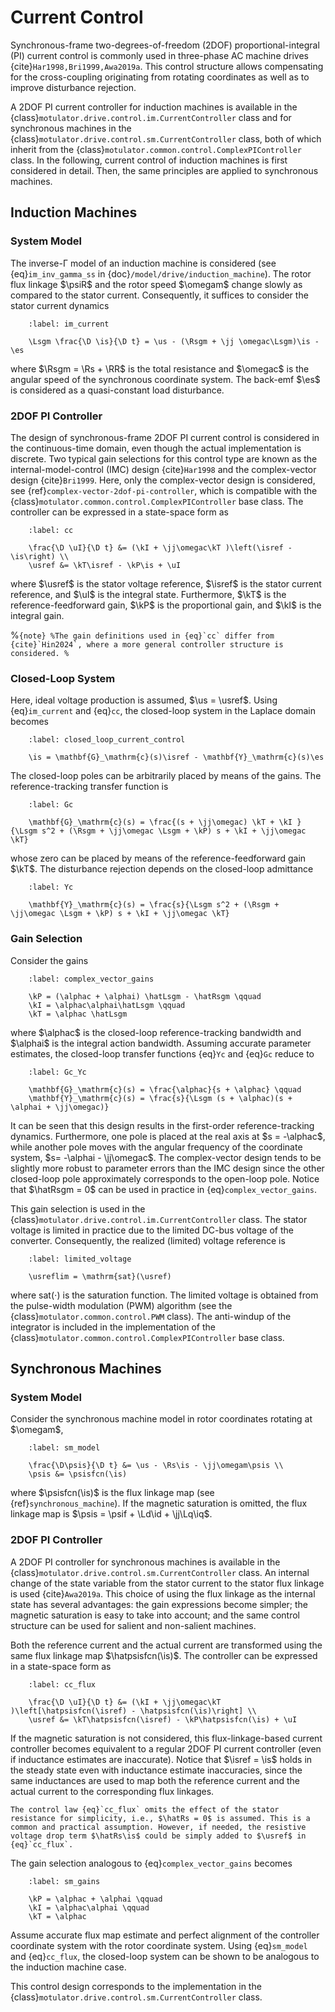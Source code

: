 # Current Control

Synchronous-frame two-degrees-of-freedom (2DOF) proportional-integral (PI) current control is commonly used in three-phase AC machine drives {cite}`Har1998,Bri1999,Awa2019a`. This control structure allows compensating for the cross-coupling originating from rotating coordinates as well as to improve disturbance rejection.

A 2DOF PI current controller for induction machines is available in the {class}`motulator.drive.control.im.CurrentController` class and for synchronous machines in the {class}`motulator.drive.control.sm.CurrentController` class, both of which inherit from the {class}`motulator.common.control.ComplexPIController` class. In the following, current control of induction machines is first considered in detail. Then, the same principles are applied to synchronous machines.

## Induction Machines

### System Model

The inverse-Γ model of an induction machine is considered (see {eq}`im_inv_gamma_ss` in {doc}`/model/drive/induction_machine`). The rotor flux linkage $\psiR$ and the rotor speed $\omegam$ change slowly as compared to the stator current. Consequently, it suffices to consider the stator current dynamics

```{math}
    :label: im_current

    \Lsgm \frac{\D \is}{\D t} = \us - (\Rsgm + \jj \omegac\Lsgm)\is - \es
```

where $\Rsgm = \Rs + \RR$ is the total resistance and $\omegac$ is the angular speed of the synchronous coordinate system. The back-emf $\es$ is considered as a quasi-constant load disturbance.

### 2DOF PI Controller

The design of synchronous-frame 2DOF PI current control is considered in the continuous-time domain, even though the actual implementation is discrete. Two typical gain selections for this control type are known as the internal-model-control (IMC) design {cite}`Har1998` and the complex-vector design {cite}`Bri1999`. Here, only the complex-vector design is considered, see {ref}`complex-vector-2dof-pi-controller`, which is compatible with the {class}`motulator.common.control.ComplexPIController` base class. The controller can be expressed in a state-space form as

```{math}
    :label: cc

    \frac{\D \uI}{\D t} &= (\kI + \jj\omegac\kT )\left(\isref - \is\right) \\
    \usref &= \kT\isref - \kP\is + \uI
```

where $\usref$ is the stator voltage reference, $\isref$ is the stator current reference, and $\uI$ is the integral state. Furthermore, $\kT$ is the reference-feedforward gain, $\kP$ is the proportional gain, and $\kI$ is the integral gain.

%```{note}
%The gain definitions used in {eq}`cc` differ from {cite}`Hin2024`, where a more general controller structure is considered.
%```

### Closed-Loop System

Here, ideal voltage production is assumed, $\us = \usref$. Using {eq}`im_current` and {eq}`cc`, the closed-loop system in the Laplace domain becomes

```{math}
    :label: closed_loop_current_control

    \is = \mathbf{G}_\mathrm{c}(s)\isref - \mathbf{Y}_\mathrm{c}(s)\es
```

The closed-loop poles can be arbitrarily placed by means of the gains. The reference-tracking transfer function is

```{math}
    :label: Gc

    \mathbf{G}_\mathrm{c}(s) = \frac{(s + \jj\omegac) \kT + \kI }{\Lsgm s^2 + (\Rsgm + \jj\omegac \Lsgm + \kP) s + \kI + \jj\omegac \kT}
```

whose zero can be placed by means of the reference-feedforward gain $\kT$. The disturbance rejection depends on the closed-loop admittance

```{math}
    :label: Yc

    \mathbf{Y}_\mathrm{c}(s) = \frac{s}{\Lsgm s^2 + (\Rsgm + \jj\omegac \Lsgm + \kP) s + \kI + \jj\omegac \kT}
```

### Gain Selection

Consider the gains

```{math}
    :label: complex_vector_gains

    \kP = (\alphac + \alphai) \hatLsgm - \hatRsgm \qquad
    \kI = \alphac\alphai\hatLsgm \qquad
    \kT = \alphac \hatLsgm
```

where $\alphac$ is the closed-loop reference-tracking bandwidth and $\alphai$ is the integral action bandwidth. Assuming accurate parameter estimates, the closed-loop transfer functions {eq}`Yc` and {eq}`Gc` reduce to

```{math}
    :label: Gc_Yc

    \mathbf{G}_\mathrm{c}(s) = \frac{\alphac}{s + \alphac} \qquad
    \mathbf{Y}_\mathrm{c}(s) = \frac{s}{\Lsgm (s + \alphac)(s + \alphai + \jj\omegac)}
```

It can be seen that this design results in the first-order reference-tracking dynamics. Furthermore, one pole is placed at the real axis at $s = -\alphac$, while another pole moves with the angular frequency of the coordinate system, $s= -\alphai - \jj\omegac$. The complex-vector design tends to be slightly more robust to parameter errors than the IMC design since the other closed-loop pole approximately corresponds to the open-loop pole. Notice that $\hatRsgm = 0$ can be used in practice in {eq}`complex_vector_gains`.

This gain selection is used in the {class}`motulator.drive.control.im.CurrentController` class. The stator voltage is limited in practice due to the limited DC-bus voltage of the converter. Consequently, the realized (limited) voltage reference is

```{math}
    :label: limited_voltage

    \usreflim = \mathrm{sat}(\usref)
```

where $\mathrm{sat}(\cdot)$ is the saturation function. The limited voltage is obtained from the pulse-width modulation (PWM) algorithm (see the {class}`motulator.common.control.PWM` class). The anti-windup of the integrator is included in the implementation of the {class}`motulator.common.control.ComplexPIController` base class.

## Synchronous Machines

### System Model

Consider the synchronous machine model in rotor coordinates rotating at $\omegam$,

```{math}
    :label: sm_model

    \frac{\D\psis}{\D t} &= \us - \Rs\is - \jj\omegam\psis \\
    \psis &= \psisfcn(\is)
```

where $\psisfcn(\is)$ is the flux linkage map (see {ref}`synchronous_machine`). If the magnetic saturation is omitted, the flux linkage map is $\psis = \psif + \Ld\id + \jj\Lq\iq$.

### 2DOF PI Controller

A 2DOF PI controller for synchronous machines is available in the {class}`motulator.drive.control.sm.CurrentController` class. An internal change of the state variable from the stator current to the stator flux linkage is used {cite}`Awa2019a`. This choice of using the flux linkage as the internal state has several advantages: the gain expressions become simpler; the magnetic saturation is easy to take into account; and the same control structure can be used for salient and non-salient machines.

Both the reference current and the actual current are transformed using the same flux linkage map $\hatpsisfcn(\is)$. The controller can be expressed in a state-space form as

```{math}
    :label: cc_flux

    \frac{\D \uI}{\D t} &= (\kI + \jj\omegac\kT )\left[\hatpsisfcn(\isref) - \hatpsisfcn(\is)\right] \\
    \usref &= \kT\hatpsisfcn(\isref) - \kP\hatpsisfcn(\is) + \uI
```

If the magnetic saturation is not considered, this flux-linkage-based current controller becomes equivalent to a regular 2DOF PI current controller (even if inductance estimates are inaccurate). Notice that $\isref = \is$ holds in the steady state even with inductance estimate inaccuracies, since the same inductances are used to map both the reference current and the actual current to the corresponding flux linkages.

```{note}
The control law {eq}`cc_flux` omits the effect of the stator resistance for simplicity, i.e., $\hatRs = 0$ is assumed. This is a common and practical assumption. However, if needed, the resistive voltage drop term $\hatRs\is$ could be simply added to $\usref$ in {eq}`cc_flux`.
```

The gain selection analogous to {eq}`complex_vector_gains` becomes

```{math}
    :label: sm_gains

    \kP = \alphac + \alphai \qquad
    \kI = \alphac\alphai \qquad
    \kT = \alphac
```

Assume accurate flux map estimate and perfect alignment of the controller coordinate system with the rotor coordinate system. Using {eq}`sm_model` and {eq}`cc_flux`, the closed-loop system can be shown to be analogous to the induction machine case.

This control design corresponds to the implementation in the {class}`motulator.drive.control.sm.CurrentController` class.
